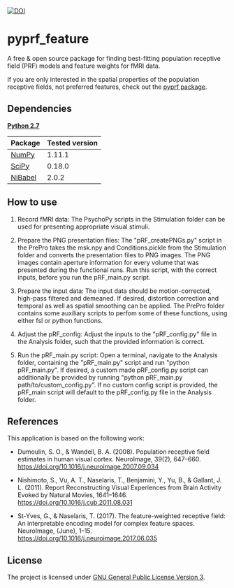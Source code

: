 [![DOI](https://zenodo.org/badge/78625137.svg)](https://zenodo.org/badge/latestdoi/78625137)

# pyprf_feature
A free & open source package for finding best-fitting population receptive field (PRF) models and feature weights for fMRI data.

If you are only interested in the spatial properties of the population receptive fields, not preferred features, check out the [pyprf package](https://github.com/ingo-m/pypRF).


## Dependencies
[**Python 2.7**](https://www.python.org/download/releases/2.7/)

| Package                              | Tested version |
|--------------------------------------|----------------|
| [NumPy](http://www.numpy.org/)       | 1.11.1         |
| [SciPy](http://www.scipy.org/)       | 0.18.0         |
| [NiBabel](http://nipy.org/nibabel/)  | 2.0.2          |

## How to use
1. Record fMRI data: The PsychoPy scripts in the Stimulation folder can be used for presenting appropriate visual stimuli.

2. Prepare the PNG presentation files: The "pRF_createPNGs.py" script in the PrePro takes the msk.npy and Conditions.pickle from the Stimulation folder and converts the presentation files to PNG images. The PNG images contain aperture information for every volume that was presented during the functional runs. Run this script, with the correct inputs, before you run the pRF_main.py script.

3. Prepare the input data: The input data should be motion-corrected, high-pass filtered and demeaned. If desired, distortion correction and temporal as well as spatial smoothing can be applied.
The PrePro folder contains some auxiliary scripts to perfom some of these functions, using either fsl or python functions.

4. Adjust the pRF_config: Adjust the inputs to the "pRF_config.py" file in the Analysis folder, such that the provided information is correct.

5. Run the pRF_main.py script: Open a terminal, navigate to the Analysis folder, containing the "pRF_main.py" script and run "python pRF_main.py". If desired, a custom made pRF_config.py script can additionally be provided by running "python pRF_main.py path/to/custom_config.py". If no custom config script is provided, the pRF_main script will default to the pRF_config.py file in the Analysis folder.

## References
This application is based on the following work:

* Dumoulin, S. O., & Wandell, B. A. (2008). Population receptive field estimates in human visual cortex. NeuroImage, 39(2), 647–660. https://doi.org/10.1016/j.neuroimage.2007.09.034

* Nishimoto, S., Vu, A. T., Naselaris, T., Benjamini, Y., Yu, B., & Gallant, J. L. (2011). Report Reconstructing Visual Experiences from Brain Activity Evoked by Natural Movies, 1641–1646. https://doi.org/10.1016/j.cub.2011.08.031

* St-Yves, G., & Naselaris, T. (2017). The feature-weighted receptive field: An interpretable encoding model for complex feature spaces. NeuroImage, (June), 1–15. https://doi.org/10.1016/j.neuroimage.2017.06.035

## License
The project is licensed under [GNU General Public License Version 3](http://www.gnu.org/licenses/gpl.html).

